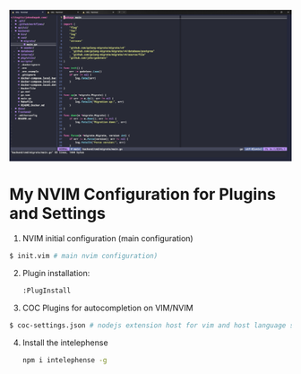 ![My NVIM Configuration](/docs/img/my-nvim.png)
# My NVIM Configuration for Plugins and Settings
1. NVIM initial configuration (main configuration)

  ```sh
  $ init.vim # main nvim configuration)
  ```

2. Plugin installation:

	```sh
	:PlugInstall
	```

3. COC Plugins for autocompletion on VIM/NVIM

  ```sh
  $ coc-settings.json # nodejs extension host for vim and host language servers
  ```
4. Install the intelephense

	```sh
	npm i intelephense -g
	```

